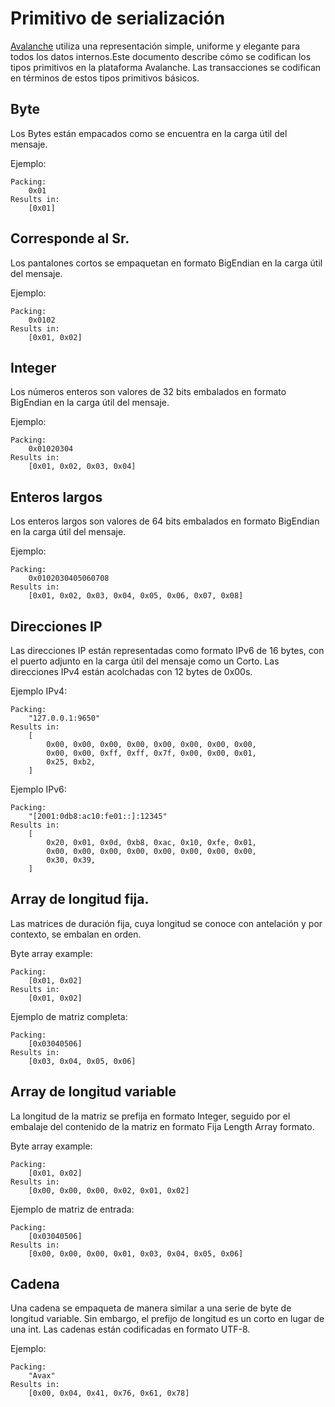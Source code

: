 # Primitivo de serialización

[Avalanche](../../#avalanche) utiliza una representación simple, uniforme y elegante para todos los datos internos.Este documento describe cómo se codifican los tipos primitivos en la plataforma Avalanche. Las transacciones se codifican en términos de estos tipos primitivos básicos.

## Byte

Los Bytes están empacados como se encuentra en la carga útil del mensaje.

Ejemplo:

```text
Packing:
    0x01
Results in:
    [0x01]
```

## Corresponde al Sr.

Los pantalones cortos se empaquetan en formato BigEndian en la carga útil del mensaje.

Ejemplo:

```text
Packing:
    0x0102
Results in:
    [0x01, 0x02]
```

## Integer

Los números enteros son valores de 32 bits embalados en formato BigEndian en la carga útil del mensaje.

Ejemplo:

```text
Packing:
    0x01020304
Results in:
    [0x01, 0x02, 0x03, 0x04]
```

## Enteros largos

Los enteros largos son valores de 64 bits embalados en formato BigEndian en la carga útil del mensaje.

Ejemplo:

```text
Packing:
    0x0102030405060708
Results in:
    [0x01, 0x02, 0x03, 0x04, 0x05, 0x06, 0x07, 0x08]
```

## Direcciones IP

Las direcciones IP están representadas como formato IPv6 de 16 bytes, con el puerto adjunto en la carga útil del mensaje como un Corto. Las direcciones IPv4 están acolchadas con 12 bytes de 0x00s.

Ejemplo IPv4:

```text
Packing:
    "127.0.0.1:9650"
Results in:
    [
        0x00, 0x00, 0x00, 0x00, 0x00, 0x00, 0x00, 0x00,
        0x00, 0x00, 0xff, 0xff, 0x7f, 0x00, 0x00, 0x01,
        0x25, 0xb2,
    ]
```

Ejemplo IPv6:

```text
Packing:
    "[2001:0db8:ac10:fe01::]:12345"
Results in:
    [
        0x20, 0x01, 0x0d, 0xb8, 0xac, 0x10, 0xfe, 0x01,
        0x00, 0x00, 0x00, 0x00, 0x00, 0x00, 0x00, 0x00,
        0x30, 0x39,
    ]
```

## Array de longitud fija.

Las matrices de duración fija, cuya longitud se conoce con antelación y por contexto, se embalan en orden.

Byte array example:

```text
Packing:
    [0x01, 0x02]
Results in:
    [0x01, 0x02]
```

Ejemplo de matriz completa:

```text
Packing:
    [0x03040506]
Results in:
    [0x03, 0x04, 0x05, 0x06]
```

## Array de longitud variable

La longitud de la matriz se prefija en formato Integer, seguido por el embalaje del contenido de la matriz en formato Fija Length Array formato.

Byte array example:

```text
Packing:
    [0x01, 0x02]
Results in:
    [0x00, 0x00, 0x00, 0x02, 0x01, 0x02]
```

Ejemplo de matriz de entrada:

```text
Packing:
    [0x03040506]
Results in:
    [0x00, 0x00, 0x00, 0x01, 0x03, 0x04, 0x05, 0x06]
```

## Cadena

Una cadena se empaqueta de manera similar a una serie de byte de longitud variable. Sin embargo, el prefijo de longitud es un corto en lugar de una int. Las cadenas están codificadas en formato UTF-8.

Ejemplo:

```text
Packing:
    "Avax"
Results in:
    [0x00, 0x04, 0x41, 0x76, 0x61, 0x78]
```

